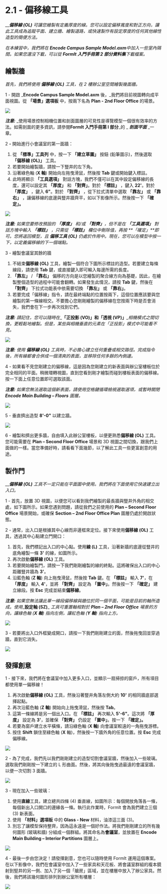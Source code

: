 # 2.1 - 偏移線工具

___**偏移線 (OL)**_ _可讓您繪製有定義厚度的線。您可以設定偏移寬度和對正方向，讓此工具成為追蹤平面、建立牆、繪製道路，或快速製作有設定厚度的任何其他線性造型的簡便方法。_

_在本練習中，我們將在_ _**Encode Campus Sample Model.axm**中加入一些室內隔間。如果您還沒下載，可以從_ _**FormIt 入門手冊第 2 部分資料集**下載檔案。_

## 繪製牆

_首先，我們將使用_ _**偏移線 (OL)**_ _工具，在 2 樓辦公室空間繪製幾面牆。_

1 - 開啟 _**Encode Campus Sample Model.axm** 後，_我們將目前視圖轉向成平面視圖。從 **「場景」選項板** 中，按兩下名為 **Plan - 2nd Floor Office** 的場景。

![](<../../.gitbook/assets/0\_orienting-view\_annotated\_edited\_edited-again (1).png>)

_**注意:**_ _使用場景控制相機位置和剖面圖層的可見性是導覽模型一個很有效率的方法。如需剖面的更多資訊，請參閱**FormIt 入門手冊第 I 部分**_的 _ _**剖面平面**_ _一章。

2 _**-**_ 開始進行小會議室的第一面牆：

1. 從 **「標準」工具列** 中，按一下 **「建立草圖」** 按鈕 (鉛筆圖示)，然後選取 **「偏移線 (OL)」** 工具。
2. 若要開始繪製牆，請按一下豎井的左下角。
3. 沿著綠色軸 (**X 軸**) 開始向左拖曳滑鼠，然後按 **Tab** 鍵或開始鍵入標註。
4. 此時將顯示 **「工具選項」** 對話方塊，我們不僅可以在其中設定偏移線的長度，還可以設定其 **「厚度」** 和 **「對齊」**。對於 **「標註」** ，鍵入 **22'**。對於 **「厚度」** ，鍵入 **6"**。對於 **「對齊」** ，從下拉式清單中選取 **「靠左」** 或 **「靠右」** ，讓偏移線的底邊與豎井牆齊平，如以下影像所示。然後按一下 **「確定」。**

![](../../.gitbook/assets/1\_first-offset-line\_combined\_annotated\_edited.png)

_**注意:**_ _如果您要修改預設的_ _**「厚度」**_ _和/或_ _**「對齊」**，但不是在_ _**「工具選項」**_ _對話方塊中輸入_ _**「標註」**_ _，只需從_ _**「標註」**_ _欄位中刪除值，再按_ _**「確定」**即可。您將返回模型，且_ _**偏移工具 (OL)**_ _仍處於作用中。現在，您可以在模型中按一下，以定義偏移線的下一個端點。_

3 - 繪製會議室其餘的牆

1. 不結束**偏移線 (OL)** 工具，繪製一個符合下圖所示標註的造型。若要建立每條線段，請使用 **Tab** 鍵，或直接鍵入即可輸入每邊所需的長度。
2. **「靠左」** / **「靠右」** 偏移的方向是以您繪製的聚合線方向為基礎，因此，在繪製整個造型的過程中可能會翻轉。如果發生此情況，請按 **Tab** 鍵，然後在 **「對齊」** 下拉式功能表中依需要切換 **「靠左」** 或 **「靠右」**。
3. 若要完成「偏移線」指令，請在最終端點的位置按兩下，這個位置應該要與您繪製的第一條線相交。不要擔心您剛剛繪製的偏移線在您按兩下時是否會消失，我們會在下一步再次找到它們。

_**注意:**_ _請記住，您可以隨時在__**「正投影 (VO)」**__和__**「透視 (VP)」**__相機模式之間切換，更輕鬆地繪製。但是，某些與相機垂直的元素在「正投影」模式中可能看不見。_

![](<../../.gitbook/assets/2 (10).png>)

_**注意:**_ _使用_ _**偏移線 (OL)**_ _工具時，不必擔心建立任何重疊或相交路徑。完成指令後，所有線都會合併成一個清爽的表面，並移除任何多餘的內側邊。_

4 - 如果看不見您剛建立的偏移線，這是因為您剛建立的新表面與辦公室樓板位於完全相同的平面。稍微環轉視圖，直到您看到剛才繪製而碰到樓板表面的偏移線。按一下面上任意位置即可選取該面。

_**注意:**_ _如果您無法選取這個新表面，請使用空格鍵循環檢視選取選項，或暫時關閉_ _**Encode Main Building – Floors**_ _圖層。_

![](<../../.gitbook/assets/3 (14).png>)

5 - 垂直擠出造型 **8'-0"** 以建立牆。

![](<../../.gitbook/assets/4 (15).png>)

6 - 繪製和擠出更多牆，自由填入此辦公室樓板，以便更熟悉**偏移線 (OL)** 工具。您可能需要在 **Plan – Second Floor Office** 場景和 3D 視圖之間切換，跟我們上面做的一樣。當您準備好時，請看看下面幾節，以了解此工具一些更富創意的用途。

## 製作門

___**偏移線**_ _**(OL)**_ _工具不一定只能在平面圖中使用。我們將在下面使用它快速建立出入口。_

1 - 首先，放置 3D 視圖，以便您可以看到我們繪製的最長牆與豎井外角的相交處，如下圖所示。如果您遇到問題，請從我們之前使用的 **Plan – Second Floor Office** 場景開始，或確保 **Section – 2nd Floor Office Plan** 圖層仍處於開啟狀態。

2 - 通常，出入口是根據其中心線而非邊框來定位。接下來使用**偏移線 (OL)** 工具，透過其中心點建立門開口：

1. 首先，我們標記出入口的中心點。使用**線 (L)** 工具，沿著新牆的底邊從豎井的底角繪製一條 **3'** 的線，如圖所示。
2. 再次啟動**偏移線 (OL)** 工具。
3. 若要開始繪製門，請按一下我們剛剛繪製的線的終點。這將確保出入口的中心距離豎井牆為 **3'**。
4. 沿藍色軸 (**Z 軸**) 向上拖曳滑鼠，然後按 **Tab** 鍵。在 **「標註」** 輸入 **7'**，在 **「厚度」** 輸入 **4'**，並將 **「對齊」** 設定為 **「置中」**。然後按一下 **「確定」** 建立線段。按 **Esc** 完成並結束**偏移線**。

_**注意:**_ _如果您無法讓此單一線段偏移線與牆位於同一個平面，可能是目前的軸所造成。使用__**設定軸 (SZ)**_ _工具可重置軸相對於_ _**Plan – 2nd Floor Office**_ _場景的方向，讓綠色軸 (**X 軸**) 指向左側，讓紅色軸 (**Y 軸**) 指向上方。_

![](<../../.gitbook/assets/5 (8).png>)

3 - 若要將出入口外框變成開口，請按一下我們剛剛建立的面，然後拖曳回並穿過牆，直到它消失。

![](<../../.gitbook/assets/6 (5).png>)

## 發揮創意

1 - 接下來，我們將在會議室中加入更多入口，並顯示一扇掃掠的窗戶，所有項目都使用單一偏移線！

1. 再次啟動**偏移線 (OL)** 工具，然後沿著豎井角落左側大約 **10'** 的相同牆底部選擇起點。
2. 再次沿藍色軸 (**Z 軸**) 開始向上拖曳滑鼠，然後按 **Tab**。
3. 這第一條線將是另一個出入口。在 **「標註」** 再次輸入 **5'-6"**。這次將 **「厚度」** 設定為 **3'**，並確保 **「對齊」** 仍設定 **「置中」**。按一下 **「確定」。**
4. 若要為窗戶建立水平橫條，請沿綠色軸 (**X 軸**) 向會議室較遠的一角拖曳游標。
5. 按住 **Shift** 鎖住至綠色軸 (**X** 軸)，然後按一下牆外角的任意位置。按 **Esc** 完成偏移線。

![](<../../.gitbook/assets/7 (6).png>)

2 - 為了完成，我們先以我們剛剛建立的造型切割會議室牆，然後加入一些玻璃。選取我們剛剛按一下建立的 L 形曲面。然後，將其向後拖曳過最遠的會議室牆，以便一次切割 3 面牆。

![](<../../.gitbook/assets/8 (2).png>)

3 - 現在加入一些玻璃：

1. 使用**直線**工具，建立總共四條 (4) 垂直線，如圖所示：每個開放角落各一條，每個新出入口開口的邊緣各一條。執行此作業時，FormIt 會為我們建立三個 (3) 新表面。
2. 使用 **「材料」選項板** 中的 **Glass - New** 材料，油漆這三面 (3)。
3. 別忘了讓模型保持整齊，因為這永遠是一個好作法。將我們剛剛建立的所有幾何圖形 (玻璃和牆) 分組成一個群組。將其命名為**會議室**，並放置在 **Encode Main Building – Interior Partitions** 圖層上。

![](<../../.gitbook/assets/9 (4).png>)

4 - 最後一步由您決定！請發揮創意，您也可以隨時使用 FormIt 運用這個專案。在以下影像中，我們在會議室中加入了一些家具和天花板、將會議室群組的複本鏡射到竪井的另一側、加入了另一個「艙房」區域，並在樓層中放入了辦公家具。然後，我們將該幾何圖形排列到辦公室所有樓層：

![](../../.gitbook/assets/10\_finished.png)
